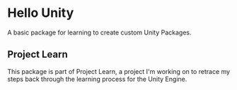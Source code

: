 # Hello Unity

A basic package for learning to create custom Unity Packages.

## Project Learn

This package is part of Project Learn, a project I'm working on to retrace my
steps back through the learning process for the Unity Engine.
